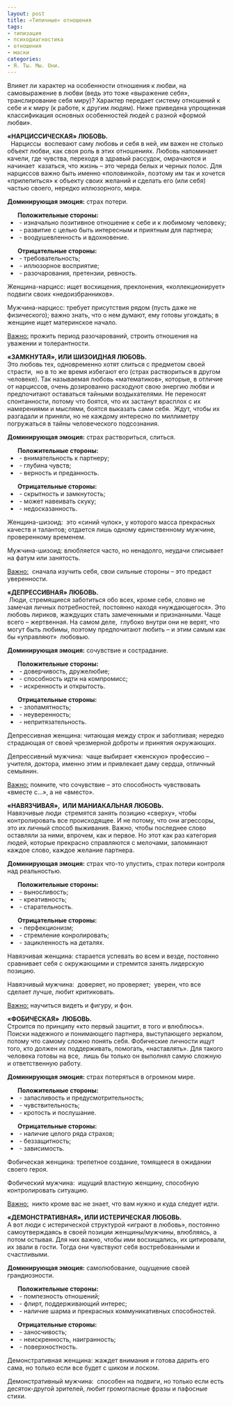 ```yaml
---
layout: post
title: «Типичные» отношения
tags:
- типизация
- психодиагностика
- отношения
- маски
categories:
- Я. Ты. Мы. Они.
---
```

<article>
<p class="page-intro">Влияет ли характер на особенности отношения к любви, на самовыражение в любви (ведь это тоже «выражение себя», транслирование себя миру)?
Характер передает систему отношений к себе и к миру (к работе, к другим людям). Ниже приведена упрощенная классификация основных особенностей людей с разной «формой любви».</p>

<p><b>«НАРЦИССИЧЕСКАЯ» ЛЮБОВЬ.</b><br>
&nbsp; Нарциссы&nbsp; воспевают саму любовь и себя в ней, им важен не столько объект любви, как своя роль в этих отношениях. Любовь напоминает качели, где чувства, переходя в здравый рассудок, омрачаются и начинает &nbsp;казаться, что жизнь – это череда белых и черных полос. Для нарциссов важно быть именно «половинкой», поэтому им так и хочется «прилепиться» к объекту своих желаний и сделать его (или себя) частью своего, нередко иллюзорного, мира.</p><p><b>Доминирующая эмоция:</b> страх потери.</p>
<ul><b>Положительные стороны:</b><li>&nbsp;- изначально позитивное отношение к себе и к любимому человеку;</li><li>&nbsp;- развитие с целью быть интересным и приятным для партнера;</li><li>&nbsp;- воодушевленность и вдохновение.</li></ul>
<ul><b>Отрицательные стороны:</b><li>&nbsp;- требовательность;</li><li>&nbsp;- иллюзорное восприятие;</li><li>&nbsp;- разочарования, претензии, ревность.</li></ul>
<p>Женщина-нарцисс: ищет восхищения, преклонения, «коллекционирует» подвиги своих «недоизбранников».</p>
<p>Мужчина-нарцисс: требует присутствия рядом (пусть даже не физического); важно знать, что о нем думают, ему готовы угождать; в женщине ищет материнское начало.</p>
<p><u>Важно:</u> прожить период разочарований, строить отношения на уважении и толерантности.</p>
	
<p><b>«ЗАМКНУТАЯ», ИЛИ ШИЗОИДНАЯ ЛЮБОВЬ.</b><br>
Это любовь тех, одновременно хотят слиться с предметом своей страсти, &nbsp;но в то же время избегают его (страх раствориться в другом человеке). Так называемая любовь «математиков», которые, в отличие от нарциссов, очень дозированно расходуют свою энергию любви и предпочитают оставаться тайными воздыхателями. Не переносят спонтанности, потому что боятся, что их застанут врасплох с их намерениями и мыслями, боятся выказать сами себя. &nbsp;Ждут, чтобы их разгадали и приняли, но не каждому интересно по миллиметру погружаться в тайны человеческого подсознания.</p><p><b>Доминирующая эмоция:</b> страх раствориться, слиться.</p>
<ul><b>Положительные стороны:</b><li>&nbsp;- внимательность к партнеру;</li><li>&nbsp;- глубина чувств;</li><li>&nbsp;- верность и преданность.</li></ul><ul><b>Отрицательные стороны:</b><li>&nbsp;- скрытность и замкнутость;</li><li>&nbsp;- может навеивать скуку;</li><li>&nbsp;- недосказанность.</li></ul>
<p>Женщина-шизоид:&nbsp; это «синий чулок», у которого масса прекрасных качеств и талантов; отдается лишь одному единственному мужчине, проверенному временем.</p>
<p>Мужчина-шизоид: влюбляется часто, но ненадолго, неудачи списывает на фатум или занятость.</p>
<p><u>Важно:</u> &nbsp;сначала изучить себя, свои сильные стороны – это предаст уверенности.</p>

<p><b>«ДЕПРЕССИВНАЯ» ЛЮБОВЬ.</b><br>
&nbsp;Люди, стремящиеся заботиться обо всех, кроме себя, словно не замечая личных потребностей, постоянно находя «нуждающегося». Это любовь лириков, жаждущих стать замеченными и признанными. Чаще всего – жертвенная. На самом деле, &nbsp;глубоко внутри они не верят, что могут быть любимы, поэтому предпочитают любить – и этим самым как бы «управляют»&nbsp; любовью.</p>
<p><b>Доминирующая эмоция:</b> сочувствие и сострадание.</p>
<ul><b>Положительные стороны:</b><li>&nbsp;- доверчивость, дружелюбие;</li><li>&nbsp;- способность идти на компромисс;</li><li>&nbsp;- искренность и открытость.</li></ul><ul><b>Отрицательные стороны:</b><li>&nbsp;- злопамятность;</li><li>&nbsp;- неуверенность;</li><li>&nbsp;- непритязательность.</li></ul>
<p>Депрессивная женщина: читающая между строк и заботливая; нередко страдающая от своей чрезмерной доброты и принятия окружающих.</p>
<p>Депрессивный мужчина:&nbsp; чаще выбирает «женскую» профессию – учителя, доктора, именно этим и привлекает даму сердца, отличный семьянин.</p>
<p><u>Важно:</u> помните, что сочувствие – это способность чувствовать «вместе с…», а не «вместо».</p>

<p><b>«НАВЯЗЧИВАЯ», &nbsp;ИЛИ МАНИАКАЛЬНАЯ ЛЮБОВЬ.</b><br>
Навязчивые люди &nbsp;стремятся занять позицию «сверху», чтобы контролировать все происходящее. И не потому, что они агрессоры, это их личный способ выживания. Важно, чтобы последнее слово оставляли за ними, впрочем, как и первое. Но этот как раз категория людей, которые прекрасно справляются с мелочами, запоминают каждое слово, каждое желание партнера.</p>
<p><b>Доминирующая эмоция:</b> страх что-то упустить, страх потери контроля над реальностью.</p>
<ul><b>Положительные стороны:</b><li>&nbsp;- выносливость;</li><li>&nbsp;- креативность;</li><li>&nbsp;- старательность.</li></ul><ul><b>Отрицательные стороны:</b><li>&nbsp;- перфекционизм;</li><li>&nbsp;- стремление конролировать;</li><li>&nbsp;- зацикленность на деталях.</li></ul>
<p>Навязчивая женщина: старается успевать во всем и везде, постоянно сравнивает себя с окружающими и стремится занять лидерскую позицию.</p>
<p>Навязчивый мужчина:&nbsp; доверяет, но проверяет;&nbsp; уверен, что все сделает лучше, любит критиковать.</p>
<p><u>Важно:</u> научиться видеть и фигуру, и фон.</p>

<p><b>«ФОБИЧЕСКАЯ»&nbsp; ЛЮБОВЬ.</b><br>
Строится по принципу «кто первый защитит, в того и влюблюсь». Поиски надежного и понимающего партнера, выступающего зеркалом, потому что самому сложно понять себя. Фобические<i> </i>личности<i> </i>ищут того, кто должен их поддерживать, помогать, «наставлять». Для такого человека готовы на все,&nbsp; лишь бы только он выполнял самую сложную и ответственную работу.</p>
<p><b>Доминирующая эмоция:</b> страх потеряться в огромном мире.</p>
<ul><b>Положительные стороны:</b><li>&nbsp;- запасливость и предусмотрительность;</li><li>&nbsp;- чувствительность;</li><li>&nbsp;- кротость и послушание.</li></ul>
<ul><b>Отрицательные стороны:</b><li>&nbsp;- наличие целого ряда страхов;</li><li>&nbsp;- беззащитность;</li><li>&nbsp;- зависимость.</li></ul>
<p>Фобическая женщина: трепетное создание, томящееся в ожидании своего героя.</p>
<p>Фобический мужчина:&nbsp; ищущий властную женщину, способную контролировать ситуацию.</p><p><u>Важно:</u>&nbsp; никто кроме вас не знает, что вам нужно и куда следует идти.</p>

<p><b>«ДЕМОНСТРАТИВНАЯ», ИЛИ ИСТЕРИЧЕСКАЯ ЛЮБОВЬ.</b><br>
А вот люди с истерической структурой «играют в любовь», постоянно самоутверждаясь в своей позиции женщины/мужчины, влюбляясь, а потом остывая. Для них важно, чтобы ими восхищались, их цитировали, их звали в гости. Тогда они чувствуют себя востребованными и счастливыми.</p>
<p><b>Доминирующая эмоция:</b> самолюбование, ощущение своей грандиозности.</p>
<ul><b>Положительные стороны:</b><li>&nbsp;- помпезность отношений;</li><li>&nbsp;- флирт, поддерживающий интерес;</li><li>&nbsp;- наличие шарма и прекрасных коммуникативных способностей.</li></ul>
<ul><b>Отрицательные стороны:</b><li>&nbsp;- заносчивость;</li><li>&nbsp;- неискренность, наигранность;</li><li>&nbsp;- поверхностность.</li></ul>
<p>Демонстративная женщина: жаждет внимания и готова дарить его сама, но только если все будет с шиком и лоском.</p>
<p>Демонстративный мужчина:&nbsp; способен на подвиги, но только если есть десяток-другой зрителей, любит громогласные фразы и пафосные стихи.</p>
</article>